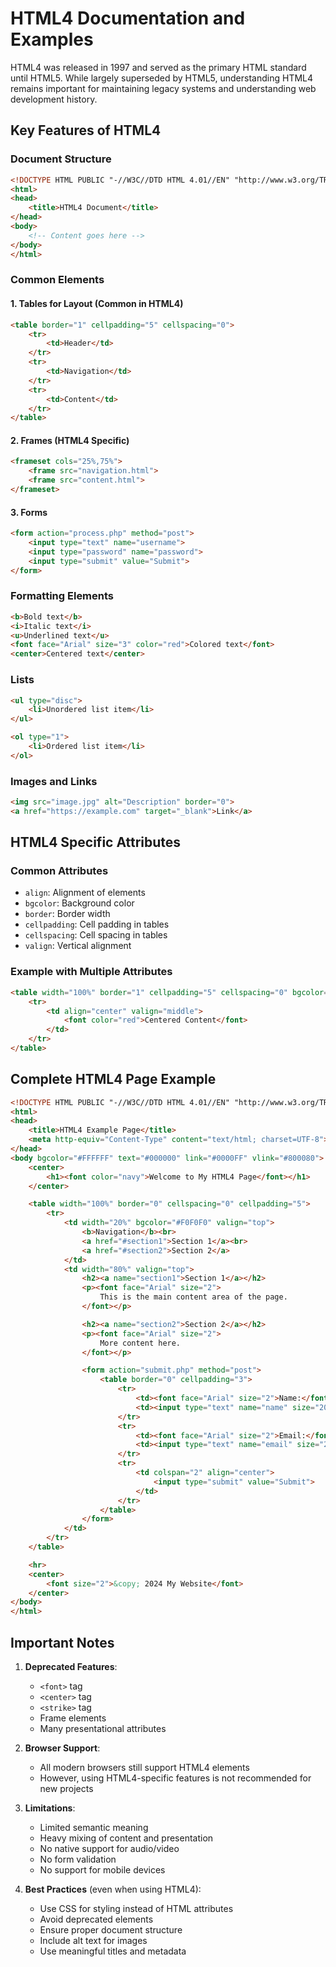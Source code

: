 # HTML4 Documentation and Examples

HTML4 was released in 1997 and served as the primary HTML standard until HTML5. While largely superseded by HTML5, understanding HTML4 remains important for maintaining legacy systems and understanding web development history.

## Key Features of HTML4

### Document Structure
```html
<!DOCTYPE HTML PUBLIC "-//W3C//DTD HTML 4.01//EN" "http://www.w3.org/TR/html4/strict.dtd">
<html>
<head>
    <title>HTML4 Document</title>
</head>
<body>
    <!-- Content goes here -->
</body>
</html>
```

### Common Elements

#### 1. Tables for Layout (Common in HTML4)
```html
<table border="1" cellpadding="5" cellspacing="0">
    <tr>
        <td>Header</td>
    </tr>
    <tr>
        <td>Navigation</td>
    </tr>
    <tr>
        <td>Content</td>
    </tr>
</table>
```

#### 2. Frames (HTML4 Specific)
```html
<frameset cols="25%,75%">
    <frame src="navigation.html">
    <frame src="content.html">
</frameset>
```

#### 3. Forms
```html
<form action="process.php" method="post">
    <input type="text" name="username">
    <input type="password" name="password">
    <input type="submit" value="Submit">
</form>
```

### Formatting Elements
```html
<b>Bold text</b>
<i>Italic text</i>
<u>Underlined text</u>
<font face="Arial" size="3" color="red">Colored text</font>
<center>Centered text</center>
```

### Lists
```html
<ul type="disc">
    <li>Unordered list item</li>
</ul>

<ol type="1">
    <li>Ordered list item</li>
</ol>
```

### Images and Links
```html
<img src="image.jpg" alt="Description" border="0">
<a href="https://example.com" target="_blank">Link</a>
```

## HTML4 Specific Attributes

### Common Attributes
- `align`: Alignment of elements
- `bgcolor`: Background color
- `border`: Border width
- `cellpadding`: Cell padding in tables
- `cellspacing`: Cell spacing in tables
- `valign`: Vertical alignment

### Example with Multiple Attributes
```html
<table width="100%" border="1" cellpadding="5" cellspacing="0" bgcolor="#FFFFFF">
    <tr>
        <td align="center" valign="middle">
            <font color="red">Centered Content</font>
        </td>
    </tr>
</table>
```

## Complete HTML4 Page Example
```html
<!DOCTYPE HTML PUBLIC "-//W3C//DTD HTML 4.01//EN" "http://www.w3.org/TR/html4/strict.dtd">
<html>
<head>
    <title>HTML4 Example Page</title>
    <meta http-equiv="Content-Type" content="text/html; charset=UTF-8">
</head>
<body bgcolor="#FFFFFF" text="#000000" link="#0000FF" vlink="#800080">
    <center>
        <h1><font color="navy">Welcome to My HTML4 Page</font></h1>
    </center>

    <table width="100%" border="0" cellspacing="0" cellpadding="5">
        <tr>
            <td width="20%" bgcolor="#F0F0F0" valign="top">
                <b>Navigation</b><br>
                <a href="#section1">Section 1</a><br>
                <a href="#section2">Section 2</a>
            </td>
            <td width="80%" valign="top">
                <h2><a name="section1">Section 1</a></h2>
                <p><font face="Arial" size="2">
                    This is the main content area of the page.
                </font></p>

                <h2><a name="section2">Section 2</a></h2>
                <p><font face="Arial" size="2">
                    More content here.
                </font></p>

                <form action="submit.php" method="post">
                    <table border="0" cellpadding="3">
                        <tr>
                            <td><font face="Arial" size="2">Name:</font></td>
                            <td><input type="text" name="name" size="20"></td>
                        </tr>
                        <tr>
                            <td><font face="Arial" size="2">Email:</font></td>
                            <td><input type="text" name="email" size="20"></td>
                        </tr>
                        <tr>
                            <td colspan="2" align="center">
                                <input type="submit" value="Submit">
                            </td>
                        </tr>
                    </table>
                </form>
            </td>
        </tr>
    </table>

    <hr>
    <center>
        <font size="2">&copy; 2024 My Website</font>
    </center>
</body>
</html>
```

## Important Notes

1. **Deprecated Features**:
   - `<font>` tag
   - `<center>` tag
   - `<strike>` tag
   - Frame elements
   - Many presentational attributes

2. **Browser Support**:
   - All modern browsers still support HTML4 elements
   - However, using HTML4-specific features is not recommended for new projects

3. **Limitations**:
   - Limited semantic meaning
   - Heavy mixing of content and presentation
   - No native support for audio/video
   - No form validation
   - No support for mobile devices

4. **Best Practices** (even when using HTML4):
   - Use CSS for styling instead of HTML attributes
   - Avoid deprecated elements
   - Ensure proper document structure
   - Include alt text for images
   - Use meaningful titles and metadata
